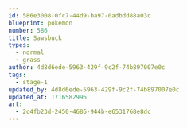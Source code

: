 ```yaml
---
id: 586e3008-0fc7-44d9-ba97-0adbdd88a03c
blueprint: pokemon
number: 586
title: Sawsbuck
types:
  - normal
  - grass
author: 4d8d6ede-5963-429f-9c2f-74b897007e0c
tags:
  - stage-1
updated_by: 4d8d6ede-5963-429f-9c2f-74b897007e0c
updated_at: 1716582996
art:
  - 2c4fb23d-2450-4686-944b-e6531768e8dc
---
```

